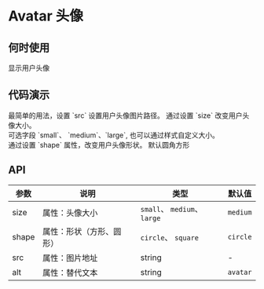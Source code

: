 
# Avatar 头像

## 何时使用

显示用户头像

## 代码演示

<div class="grid-x grid-margin-x">
  <div class="medium-6 large-6 cell">
    <nt-example>
      <nt-example-showcase>
        <demo-avatar-basic></demo-avatar-basic>
      </nt-example-showcase>
      <nt-example-legend title="基本设置">
        最简单的用法，设置 `src` 设置用户头像图片路径。
      </nt-example-legend>
      <nt-example-code [code]="basicCode"></nt-example-code>
    </nt-example>
    <nt-example>
      <nt-example-showcase>
        <demo-avatar-size></demo-avatar-size>
      </nt-example-showcase>
      <nt-example-legend title="大小设置">
        通过设置 `size` 改变用户头像大小。<br> 可选字段 `small`、 `medium`、`large`, 也可以通过样式自定义大小。
      </nt-example-legend>
      <nt-example-code [code]="sizeCode"></nt-example-code>
    </nt-example>
  </div>
  <div class="medium-6 large-6 cell">
      <nt-example>
        <nt-example-showcase>
          <demo-avatar-shape></demo-avatar-shape>
        </nt-example-showcase>
        <nt-example-legend title="形状设置">
          通过设置 `shape` 属性，改变用户头像形状。 默认圆角方形
        </nt-example-legend>
        <nt-example-code [code]="shapeCode"></nt-example-code>
      </nt-example>
  </div>
</div>

## API

| 参数 | 说明 | 类型 | 默认值 |
| --- | --- | --- | --- |
| size | 属性：头像大小 | `small`、 `medium`、`large`  | `medium`|
| shape | 属性：形状（方形、圆形） |  `circle`、 `square` | `circle` |
| src | 属性：图片地址  | string | -  |
| alt | 属性：替代文本  | string |  `avatar`  |

